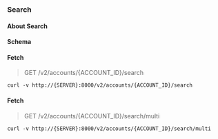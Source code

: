 ### Search

#### About Search

#### Schema



#### Fetch

> GET /v2/accounts/{ACCOUNT_ID}/search

```curl
curl -v http://{SERVER}:8000/v2/accounts/{ACCOUNT_ID}/search
```

#### Fetch

> GET /v2/accounts/{ACCOUNT_ID}/search/multi

```curl
curl -v http://{SERVER}:8000/v2/accounts/{ACCOUNT_ID}/search/multi
```

